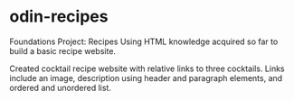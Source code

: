 # odin-recipes
Foundations Project: Recipes
Using HTML knowledge acquired so far to build a basic recipe website.

Created cocktail recipe website with relative links to three cocktails. Links include an image, description using header and paragraph elements, and ordered and unordered list.


